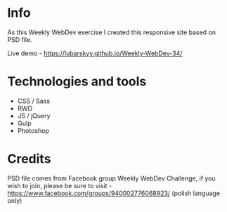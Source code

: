 # Info
As this Weekly WebDev exercise I created this responsive site based on PSD file.

Live demo - https://lubarskyy.github.io/Weekly-WebDev-34/

# Technologies and tools
* CSS / Sass
* RWD
* JS / jQuery
* Gulp
* Photoshop

# Credits
PSD file comes from Facebook group Weekly WebDev Challenge, if you wish to join, please be sure to visit - https://www.facebook.com/groups/940002776068923/ (polish language only)
